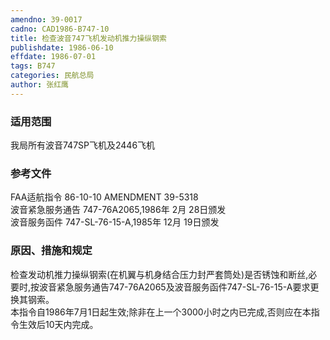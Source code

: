 ```yaml
---
amendno: 39-0017  
cadno: CAD1986-B747-10  
title: 检查波音747飞机发动机推力操纵钢索  
publishdate: 1986-06-10  
effdate: 1986-07-01  
tags: B747  
categories: 民航总局  
author: 张红鹰  
---
```

  
### 适用范围  
我局所有波音747SP飞机及2446飞机  
  
<!--more-->  
### 参考文件  
FAA适航指令 86-10-10 AMENDMENT 39-5318  
波音紧急服务通告 747-76A2065,1986年 2月 28日颁发  
波音服务函件 747-SL-76-15-A,1985年 12月 19日颁发  
  
### 原因、措施和规定  
检查发动机推力操纵钢索(在机翼与机身结合压力封严套筒处)是否锈蚀和断丝,必要时,按波音紧急服务通告747-76A2065及波音服务函件747-SL-76-15-A要求更换其钢索。  
本指令自1986年7月1日起生效;除非在上一个3000小时之内已完成,否则应在本指令生效后10天内完成。  
